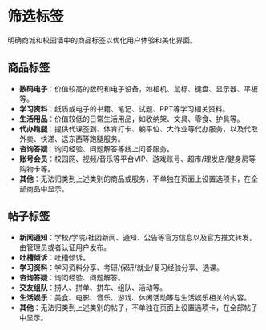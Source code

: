 # 筛选标签

明确商城和校园墙中的商品标签以优化用户体验和美化界面。

## 商品标签

- **数码电子**：价值较高的数码和电子设备，如相机、鼠标、键盘、显示器、平板等。
- **学习资料**：纸质或电子的书籍、笔记、试题、PPT等学习相关资料。
- **生活用品**：价值较低的日常生活用品，如收纳架、文具、零食、护具等。
- **代办跑腿**：提供代课签到、体育打卡、躺平位、大作业等代办服务，以及代取外卖、快递、送东西等跑腿服务。
- **咨询答疑**：询问经验、问题解答等线上问答服务。
- **账号会员**：校园网、视频/音乐等平台VIP、游戏账号、超市/理发店/健身房等购物卡等。
- **其他**：无法归类到上述类别的商品或服务，不单独在页面上设置选项卡，在全部商品中显示。


## 帖子标签

- **新闻通知**：学校/学院/社团新闻、通知、公告等官方信息以及官方推文转发，由管理员或者认证用户发布。
- **吐槽倾诉**：吐槽倾诉。
- **学习资料**：学习资料分享、考研/保研/就业/复习经验分享、选课。
- **咨询答疑**：询问经验、问题解答。
- **交友组队**：捞人、拼单、拼车、组队、活动等。
- **生活娱乐**：美食、电影、音乐、游戏、休闲活动等与生活娱乐相关的内容。
- **其他**：无法归类到上述类别的帖子，不单独在页面上设置选项卡，在全部帖子中显示。
